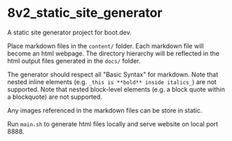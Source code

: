 # 8v2_static_site_generator
A static site generator project for boot.dev.

Place markdown files in the `content/` folder.
Each markdown file will become an html webpage.
The directory hierarchy will be reflected in the html output files generated in the `docs/` folder.

The generator should respect all "Basic Syntax" for markdown.
Note that nested inline elements (e.g. `_this is **bold** inside italics_`) are not supported.
Note that nested block-level elements (e.g. a block quote within a blockquote) are not supported.

Any images referenced in the markdown files can be store in static.

Run `main.sh` to generate html files locally and serve website on local port 8888.
